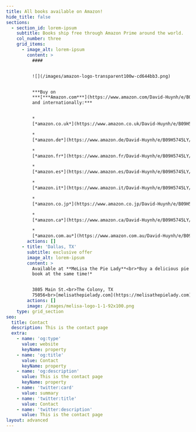```yaml
---
title: All books available on Amazon!
hide_title: false
sections:
  - section_id: lorem-ipsum
    subtitle: Books ship free through Amazon Prime around the world.
    col_number: three
    grid_items:
      - image_alt: lorem-ipsum
        content: >
          ####


          ![](/images/amazon-logo-transparent100w-cd644bb3.png)


          ***Buy on
          ***[***Amazon.com***](https://www.amazon.com/David-Huynh/e/B09H5745LY/ref=dp_byline_cont_book\_1)***
          and internationally:***


          *  
          [*amazon.co.uk*](https://www.amazon.co.uk/David-Huynh/e/B09H5745LY/ref=dp_byline_cont_book\_1)

          *  
          [*amazon.de*](https://www.amazon.de/David-Huynh/e/B09H5745LY/ref=dp_byline_cont_book\_1)

          *  
          [*amazon.fr*](https://www.amazon.fr/David-Huynh/e/B09H5745LY/ref=dp_byline_cont_book\_1)

          *  
          [*amazon.es*](https://www.amazon.es/David-Huynh/e/B09H5745LY/ref=dp_byline_cont_book\_1)

          *  
          [*amazon.it*](https://www.amazon.it/David-Huynh/e/B09H5745LY/ref=dp_byline_cont_book\_1)

          *  
          [*amazon.co.jp*](https://www.amazon.co.jp/David-Huynh/e/B09H5745LY/ref=dp_byline_cont_book\_1)

          *  
          [*amazon.ca*](https://www.amazon.ca/David-Huynh/e/B09H5745LY/ref=dp_byline_cont_book\_1)

          *  
          [*amazon.com.au*](https://www.amazon.com.au/David-Huynh/e/B09H5745LY/ref=dp_byline_cont_book\_1)
        actions: []
      - title: 'Dallas, TX'
        subtitle: exclusive offer
        image_alt: lorem-ipsum
        content: >
          Available at **MeLisa the Pie Lady**<br>*Buy a delicious pie and a
          book at the same time!*


          3805 Main St.<br>The Colony, TX
          75056<br>[melisathepielady.com](https://melisathepielady.com)
        actions: []
        image: /images/melisa-logo-1-1-92x100.png
    type: grid_section
seo:
  title: Contact
  description: This is the contact page
  extra:
    - name: 'og:type'
      value: website
      keyName: property
    - name: 'og:title'
      value: Contact
      keyName: property
    - name: 'og:description'
      value: This is the contact page
      keyName: property
    - name: 'twitter:card'
      value: summary
    - name: 'twitter:title'
      value: Contact
    - name: 'twitter:description'
      value: This is the contact page
layout: advanced
---
```

